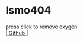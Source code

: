 <html lang="en" >
<head>
<meta name="viewport" content="width=device-width, initial-scale=1.0">
  <meta charset="UTF-8">
  <title>Ismo404</title>
  <link rel="stylesheet" href="./style.css">

</head>
<body>
<!-- partial:index.partial.html -->
<div id="minecraft" ></div>
<div id="instruccions">
  <h1>Ismo404</h1>
 <span>press click to remove oxygen
</span>
</div>
<div id="social">
  <a href="https://github.com/ismo404" target="_blank"> | Github | </a>
</div>
<!-- partial -->
  <script src='https://cdnjs.cloudflare.com/ajax/libs/three.js/r79/three.min.js'></script><script  src="./script.js"></script>

</body>
</html>
